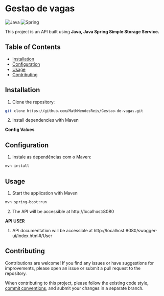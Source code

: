 # Gestao de vagas

![Java](https://img.shields.io/badge/java-%23ED8B00.svg?style=for-the-badge&logo=openjdk&logoColor=white)
![Spring](https://img.shields.io/badge/spring-%236DB33F.svg?style=for-the-badge&logo=spring&logoColor=white)

This project is an API built using **Java, Java Spring Simple Storage Service.**

## Table of Contents

- [Installation](#installation)
- [Configuration](#configuration)
- [Usage](#usage)
- [Contributing](#contributing)

## Installation

1. Clone the repository:

```bash
git clone https://github.com/MathMendesReis/Gestao-de-vagas.git
```

2. Install dependencies with Maven

**Config Values**

## Configuration

1. Instale as dependências com o Maven:

```bash
mvn install
```

## Usage

1. Start the application with Maven

```bash
mvn spring-boot:run
```

2. The API will be accessible at http://localhost:8080


**API USER**
1. API documentation will be accessible at http://localhost:8080/swagger-ui/index.html#/User


## Contributing

Contributions are welcome! If you find any issues or have suggestions for improvements, please open an issue or submit a pull request to the repository.

When contributing to this project, please follow the existing code style, [commit conventions](https://www.conventionalcommits.org/en/v1.0.0/), and submit your changes in a separate branch.
